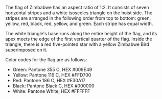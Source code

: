 The flag of Zimbabwe has an aspect ratio of 1:2. It consists of seven horizontal stripes and a white isosceles triangle on the hoist side. The stripes are arranged in the following order from top to bottom: green, yellow, red, black, red, yellow, and green. Each stripe has equal width.

The white triangle's base runs along the entire height of the flag, and its apex meets the edge of the first vertical quarter of the flag. Inside the triangle, there is a red five-pointed star with a yellow Zimbabwe Bird superimposed on it.

Color codes for the flag are as follows:
- Green: Pantone 355 C, HEX #009E49
- Yellow: Pantone 116 C, HEX #FFD700
- Red: Pantone 186 C, HEX #E30A17
- Black: Pantone Black C, HEX #000000
- White: Pantone White, HEX #FFFFFF